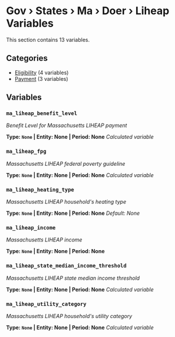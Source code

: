 # Gov › States › Ma › Doer › Liheap Variables

This section contains 13 variables.

## Categories

- [Eligibility](eligibility/index.md) (4 variables)
- [Payment](payment/index.md) (3 variables)

## Variables

### `ma_liheap_benefit_level`
*Benefit Level for Massachusetts LIHEAP payment*

**Type: `None` | Entity: None | Period: None**
*Calculated variable*

### `ma_liheap_fpg`
*Massachusetts LIHEAP federal poverty guideline*

**Type: `None` | Entity: None | Period: None**
*Calculated variable*

### `ma_liheap_heating_type`
*Massachusetts LIHEAP household's heating type*

**Type: `None` | Entity: None | Period: None**
*Default: None*

### `ma_liheap_income`
*Massachusetts LIHEAP income*

**Type: `None` | Entity: None | Period: None**

### `ma_liheap_state_median_income_threshold`
*Massachusetts LIHEAP state median income threshold*

**Type: `None` | Entity: None | Period: None**
*Calculated variable*

### `ma_liheap_utility_category`
*Massachusetts LIHEAP household's utility category*

**Type: `None` | Entity: None | Period: None**
*Calculated variable*
